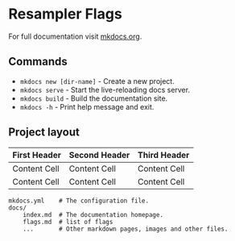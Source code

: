 # Resampler Flags

For full documentation visit [mkdocs.org](https://www.mkdocs.org).

## Commands

* `mkdocs new [dir-name]` - Create a new project.
* `mkdocs serve` - Start the live-reloading docs server.
* `mkdocs build` - Build the documentation site.
* `mkdocs -h` - Print help message and exit.

## Project layout

| First Header | Second Header | Third Header |
| ------------ | ------------- | ------------ |
| Content Cell | Content Cell  | Content Cell |
| Content Cell | Content Cell  | Content Cell |

    mkdocs.yml    # The configuration file.
    docs/
        index.md  # The documentation homepage.
		flags.md  # list of flags
        ...       # Other markdown pages, images and other files.
